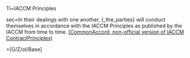 
Ti=IACCM Principles

sec=In their dealings with one another, {_the_parties} will conduct themselves in accordance with the IACCM Principles as published by the IACCM from time to time.  <a href="http://source.commonaccord.org/index.php?action=doc&file=G/IACCM-ContractPrinciples-CmA/Principle/0.md">(CommonAccord, non-official version of IACCM ContractPrinciples)</a>

=[G/Z/ol/Base]
